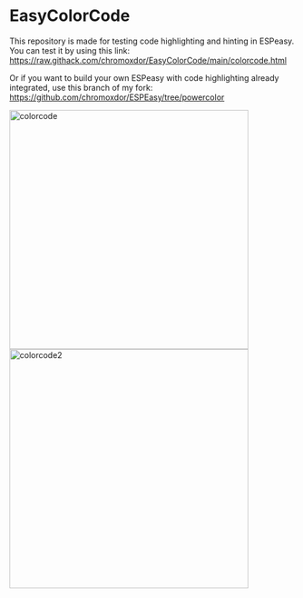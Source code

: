 # EasyColorCode

This repository is made for testing code highlighting and hinting in ESPeasy.
You can test it by using this link: https://raw.githack.com/chromoxdor/EasyColorCode/main/colorcode.html

Or if you want to build your own ESPeasy with code highlighting already integrated, use this branch of my fork: https://github.com/chromoxdor/ESPEasy/tree/powercolor


<img width="421" alt="colorcode" src="https://user-images.githubusercontent.com/33860956/178106040-6399e34e-4aa6-43a7-ac26-e414ebb2e642.png"><img width="421" alt="colorcode2" src="https://user-images.githubusercontent.com/33860956/178106350-ad95014b-66e3-47da-bd06-942b5f35d97b.png">
